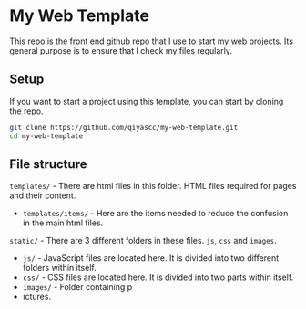 
# My Web Template

This repo is the front end github repo that I use to start my web projects. Its general purpose is to ensure that I check my files regularly.


## Setup
If you want to start a project using this template, you can start by cloning the repo.

```bash
git clone https://github.com/qiyascc/my-web-template.git
cd my-web-template
```


## File structure

```templates/``` - There are html files in this folder. HTML files required for pages and their content.
  - ```templates/items/``` - Here are the items needed to reduce the confusion in the main html files.

```static/``` - There are 3 different folders in these files. ```js```, ```css``` and ```images```. 
  - ``js/`` - JavaScript files are located here. It is divided into two different folders within itself. 
  - ```css/``` - CSS files are located here. It is divided into two parts within itself.
  - ```images/``` - Folder containing p
  - ictures.

